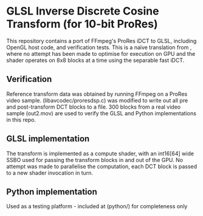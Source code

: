 # GLSL Inverse Discrete Cosine Transform (for 10-bit ProRes)

This repository contains a port of FFmpeg's ProRes iDCT to GLSL, including OpenGL host code, and verification tests. This is a naïve translation from [](libavcodec/simple_idct_template.c), where no attempt has been made to optimise for execution on GPU and the shader operates on 8x8 blocks at a time using the separable fast iDCT.

## Verification

Reference transform data was obtained by running FFmpeg on a ProRes video sample. (libavcodec/proresdsp.c) was modified to write out all pre and post-transform DCT blocks to a file. 300 blocks from a real video sample (out2.mov) are used to verify the GLSL and Python implementations in this repo.

## GLSL implementation

The transform is implemented as a compute shader, with an int16[64] wide SSBO used for passing the transform blocks in and out of the GPU. No attempt was made to parallelise the computation, each DCT block is passed to a new shader invocation in turn. 


## Python implementation
Used as a testing platform - included at (python/) for completeness only 



